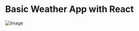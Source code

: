 # Basic Weather App with React

![Image](https://github.com/user-attachments/assets/3ac02283-5f22-425b-8911-f3eb80594fba)